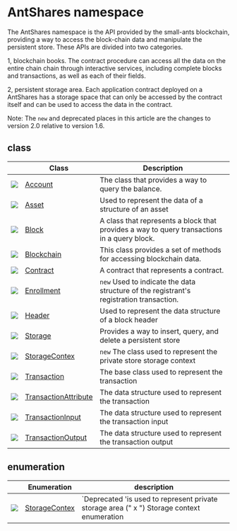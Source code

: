 # AntShares namespace

The AntShares namespace is the API provided by the small-ants blockchain, providing a way to access the block-chain data and manipulate the persistent store. These APIs are divided into two categories.

1, blockchain books. The contract procedure can access all the data on the entire chain chain through interactive services, including complete blocks and transactions, as well as each of their fields.

2, persistent storage area. Each application contract deployed on a AntShares has a storage space that can only be accessed by the contract itself and can be used to access the data in the contract.

Note: The `new` and deprecated places in this article are the changes to version 2.0 relative to version 1.6.
## class

| | Class | Description |
| ---------------------------------------- | ---------------------------------------- | ---------------------- |
| ![](https://i-msdn.sec.s-msft.com/dynimg/IC29808.jpeg) | [Account](AntShares/Account.md)          | The class that provides a way to query the balance.      |
| ![](https://i-msdn.sec.s-msft.com/dynimg/IC29808.jpeg) | [Asset](AntShares/Asset.md)              | Used to represent the data of a structure of an asset         |
| ![](https://i-msdn.sec.s-msft.com/dynimg/IC29808.jpeg) | [Block](AntShares/Block.md)              | A class that represents a block that provides a way to query transactions in a query block.  |
| ![](https://i-msdn.sec.s-msft.com/dynimg/IC29808.jpeg) | [Blockchain](AntShares/Blockchain.md)    | This class provides a set of methods for accessing blockchain data.    |
| ![](https://i-msdn.sec.s-msft.com/dynimg/IC29808.jpeg) | [Contract](AntShares/Contract.md)        | A contract that represents a contract.                |
| ![](https://i-msdn.sec.s-msft.com/dynimg/IC29808.jpeg) | [Enrollment](AntShares/Enrollment.md)    | `new` Used to indicate the data structure of the registrant's registration transaction. |
| ![](https://i-msdn.sec.s-msft.com/dynimg/IC29808.jpeg) | [Header](AntShares/Header.md)            | Used to represent the data structure of a block header           |
| ![](https://i-msdn.sec.s-msft.com/dynimg/IC29808.jpeg) | [Storage](AntShares/Storage.md)          | Provides a way to insert, query, and delete a persistent store   |
| ![](https://i-msdn.sec.s-msft.com/dynimg/IC29808.jpeg) | [StorageContex](AntShares/StorageContex.md) | `new` The class used to represent the private store storage context |
| ![](https://i-msdn.sec.s-msft.com/dynimg/IC29808.jpeg) | [Transaction](AntShares/Transaction.md)  |  The base class used to represent the transaction            |
| ![](https://i-msdn.sec.s-msft.com/dynimg/IC29808.jpeg) | [TransactionAttribute](AntShares/TransactionAttribute.md) | The data structure used to represent the transaction          |
| ![](https://i-msdn.sec.s-msft.com/dynimg/IC29808.jpeg) | [TransactionInput](AntShares/TransactionInput.md) | The data structure used to represent the transaction input         |
| ![](https://i-msdn.sec.s-msft.com/dynimg/IC29808.jpeg) | [TransactionOutput](AntShares/TransactionOutput.md) | The data structure used to represent the transaction output         |

## enumeration

|  | Enumeration | description |
| ---------------------------------------- | ---------------------------------------- | ----------------------- |
| ![](https://i-msdn.sec.s-msft.com/dynimg/IC134134.jpeg) | [StorageContex](AntShares/StorageContex2.md) | `Deprecated 'is used to represent private storage area (" x ") Storage context enumeration
